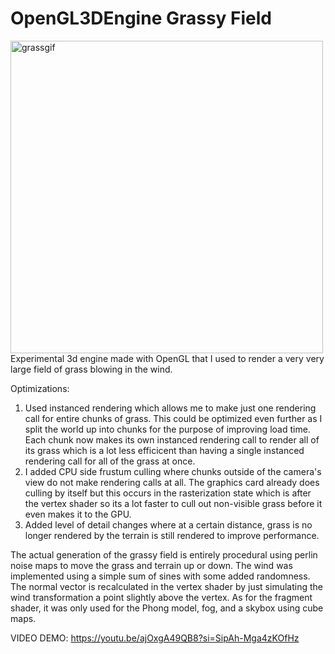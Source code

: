 # OpenGL3DEngine Grassy Field
<img src="grassgif.gif" alt="grassgif" height="500"/>
Experimental 3d engine made with OpenGL that I used to render a very very large field of grass blowing in the wind.

Optimizations:
1. Used instanced rendering which allows me to make just one rendering call for entire chunks of grass. This could be optimized even further as I split the world up into chunks for the purpose of improving load time. Each chunk now makes its own instanced rendering call to render all of its grass which is a lot less efficicent than having a single instanced rendering call for all of the grass at once.
2. I added CPU side frustum culling where chunks outside of the camera's view do not make rendering calls at all. The graphics card already does culling by itself but this occurs in the rasterization state which is after the vertex shader so its a lot faster to cull out non-visible grass before it even makes it to the GPU.
3. Added level of detail changes where at a certain distance, grass is no longer rendered by the terrain is still rendered to improve performance.

The actual generation of the grassy field is entirely procedural using perlin noise maps to move the grass and terrain up or down. The wind was implemented using a simple sum of sines with some added randomness. The normal vector is recalculated in the vertex shader by just simulating the wind transformation a point slightly above the vertex. 
As for the fragment shader, it was only used for the Phong model, fog, and a skybox using cube maps.

VIDEO DEMO:
https://youtu.be/ajOxgA49QB8?si=SipAh-Mga4zKOfHz
